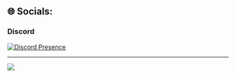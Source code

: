 ## 🌐 Socials:
### Discord

[![Discord Presence](https://lanyard.cnrad.dev/api/492049863031259136)](https://discord.com/users/492049863031259136)

---
![](https://komarev.com/ghpvc/?username=Ritualiste&color=blueviolet)

<!-- Proudly created with GPRM ( https://gprm.itsvg.in ) -->
